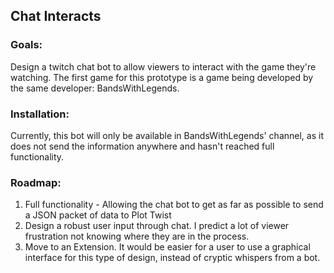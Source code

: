 ## Chat Interacts

### Goals:
Design a twitch chat bot to allow viewers to interact with the game they're watching. The first game for this prototype is a game being developed by the same developer: BandsWithLegends.

### Installation: 
Currently, this bot will only be available in BandsWithLegends' channel, as it does not send the information anywhere and hasn't reached full functionality.

### Roadmap:
 1. Full functionality - Allowing the chat bot to get as far as possible to send a JSON packet of data to Plot Twist
 2. Design a robust user input through chat. I predict a lot of viewer frustration not knowing where they are in the process.
 3. Move to an Extension. It would be easier for a user to use a graphical interface for this type of design, instead of cryptic whispers from a bot.
 



